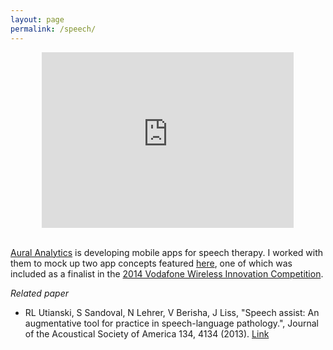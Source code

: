 ```yaml
---
layout: page
permalink: /speech/
---
```


<div style="text-align:center" markdown="1">
<iframe src="https://player.vimeo.com/video/219400487" width="80%" height="281" frameborder="0"></iframe>
</div>


<br>

[Aural Analytics](http://auralanalytics.com/) is developing mobile apps for speech therapy. I worked with them to mock up two app concepts featured [here](http://auralanalytics.com/#vita), one of which was included as a finalist in the [2014 Vodafone Wireless Innovation Competition](http://vodafone-us.com/wireless-innovation-project/past-competitions/2014/2014-finalists/).  

*Related paper*

- RL Utianski, S Sandoval, N Lehrer, V Berisha, J Liss, "Speech assist: An augmentative tool for practice in speech-language pathology.", Journal of the Acoustical Society of America 134, 4134 (2013). [Link](http://scitation.aip.org/content/asa/journal/jasa/134/5/10.1121/1.4831186)

